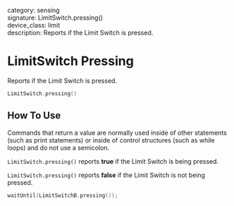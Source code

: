 category: sensing  
signature: LimitSwitch.pressing()  
device_class: limit  
description: Reports if the Limit Switch is pressed.

# LimitSwitch Pressing

Reports if the Limit Switch is pressed.

```cpp
LimitSwitch.pressing()
```

## How To Use

Commands that return a value are normally used inside of other statements (such as print statements) or inside of control structures (such as while loops) and do not use a semicolon.

`LimitSwitch.pressing()` reports **true** if the Limit Switch is being pressed.

`LimitSwitch.pressing()` reports **false** if the Limit Switch is not being pressed.

```cpp
waitUntil(LimitSwitchB.pressing());
``` 
<advanced>
</advanced>
